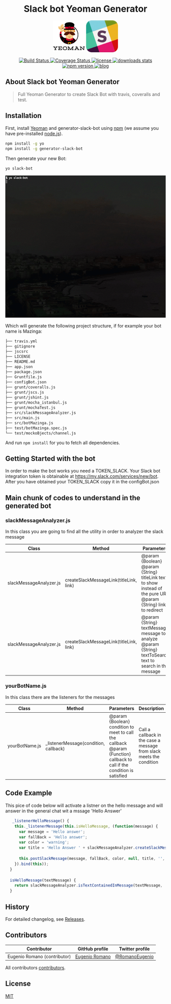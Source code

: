 <h1 align="center">Slack bot Yeoman Generator</h1>
<p align="center">
  <img title="yeoman generator" src='/assets/yeoman-logo.png' alt='yeoman logo' width="100px" height="100px" />
  <img title="slack logo" src='/assets/slack-logo.png' alt='slack logo' width="100px" height="100px" />
</p>
<p align="center">
  <a title='Build Status' href="https://travis-ci.org/eromano/generator-slack-bot" >
    <img src='https://travis-ci.org/eromano/generator-slack-bot.svg?branch=master' alt='Build Status'  />
  </a>
  <a href='https://coveralls.io/r/eromano/generator-slack-bot'>
    <img src='https://img.shields.io/coveralls/eromano/generator-slack-bot.svg' alt='Coverage Status' />
  </a>
  <a href='https://github.com/eromano/generator-slack-bot/blob/master/LICENSE'>
    <img src='https://img.shields.io/badge/license-MIT-blue.svg' alt='license' />
  </a>
  <a alt='downloads stats' href='https://npmjs.org/package/generator-slack-bot'>
    <img src='https://img.shields.io/npm/dm/generator-slack-bot.svg' alt='downloads stats' />
  </a>
  <a href="https://nodei.co/npm/generator-slack-bot/">
    <img src="http://img.shields.io/npm/v/generator-slack-bot.svg" alt='npm version' >
  </a>
  <a title='blog' href='http://eromano.github.io'>
     <img src='https://img.shields.io/badge/style-blog-blue.svg?label=my' alt='blog' />
  </a>
</p>

## About Slack bot Yeoman Generator
>Full Yeoman Generator to create Slack Bot with travis, coveralls and test.

## Installation

First, install [Yeoman](http://yeoman.io) and generator-slack-bot using [npm](https://www.npmjs.com/) (we assume you have pre-installed [node.js](https://nodejs.org/)).

```bash
npm install -g yo
npm install -g generator-slack-bot
```

Then generate your new Bot:

```bash
yo slack-bot
```

<img src='assets/generator.gif' alt='generator slack bot shell' />


Which will generate the following project structure, if for example your bot name is Mazinga:

    ├── travis.yml
    ├── gitignore
    ├── jscsrc
    ├── LICENSE
    ├── README.md
    ├── app.json
    ├── package.json
    ├── Gruntfile.js
    ├── configBot.json
    ├── grunt/coveralls.js
    ├── grunt/jscs.js
    ├── grunt/jshint.js
    ├── grunt/mocha_istanbul.js
    ├── grunt/mochaTest.js
    ├── src/slackMessageAnalyzer.js
    ├── src/main.js
    ├── src/botMazinga.js
    ├── test/botMazinga.spec.js
    └── test/mockoBjects/channel.js

And run `npm install` for you to fetch all dependencies.

## Getting Started with the bot

In order to make the bot works you need a TOKEN_SLACK.
Your Slack bot integration token is obtainable at https://my.slack.com/services/new/bot.
After you have obtained your TOKEN_SLACK copy it in the configBot.json


## Main chunk of codes to understand in the generated bot

###  slackMessageAnalyzer.js

In this class you are going to find all the utility in order to analyzer the slack message

Class | Method | Parameters | Description
------------ | ------------- | ------------- | -------------
slackMessageAnalyzer.js |  createSlackMessageLink(titleLink, link) |@param {Boolean}  @param {String} titleLink  text to show instead of the pure URL <br /> @param {String} link to redirect |  Create a slack link format message
slackMessageAnalyzer.js |  createSlackMessageLink(titleLink, link) |@param {String} textMessage message to analyze <br /> @param {String} textToSearch text to search in the message |  Create a slack link format message isTextContainedInMessage

###  yourBotName.js

In this class there are the listeners for the messages

Class | Method | Parameters | Description
------------ | ------------- | ------------- | -------------
yourBotName.js |  _listenerMessage(condition, callback) |@param {Boolean}  condition to meet to call the callback  <br /> @param {Function} callback to call if the condition is satisfied | Call a callback in the case a message from slack meets the condition

## Code Example

This pice of code below will activate a listner on the hello message and will answer in the general chat wit a mssage 'Hello Answer'


```javascript
   _listenerHelloMessage() {
    this._listenerMessage(this.isHelloMessage, (function(message) {
      var message = 'Hello answer';
      var fallBack = 'Hello answer';
      var color = 'warning';
      var title = 'Hello Answer ' + slackMessageAnalyzer.createSlackMessageLink('made by slack bot generator','https://github.com/eromano/generator-slack-bot');

      this.postSlackMessage(message, fallBack, color, null, title, '', 'general');
    }).bind(this));
  }
  
  isHelloMessage(textMessage) {
    return slackMessageAnalyzer.isTextContainedInMessage(textMessage, 'hello');
  }
```

## History

For detailed changelog, see [Releases](https://github.com/eromano/generator-slack-bot/releases).

## Contributors

Contributor | GitHub profile | Twitter profile |
--- | --- | ---
Eugenio Romano (contributor)| [Eugenio Romano](https://github.com/eromano) | [@RomanoEugenio](https://twitter.com/RomanoEugenio)

All contributors [contributors](https://github.com/eromano/generator-slack-bot/graphs/contributors).

## License
[MIT](https://github.com/eromano/generator-slack-bot/blob/master/LICENSE)
 
